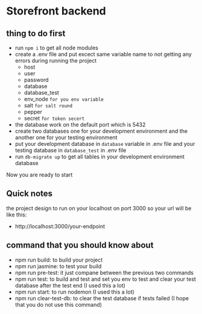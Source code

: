 # Storefront backend

## thing to do first

- run `npm i` to get all node modules
- create a .env file and put excect same variable name to not getting any errors during running the project
    * host 
    * user 
    * password 
    * database 
    * database_test 
    * env_node `for you env variable` 
    * salt `for salt round` 
    * pepper 
    * secret `for token secert`
- the database work on the default port which is 5432
- create two databases one for your development environment and the another one for your testing environment
- put your development database in `database` variable in .env file and your testing database in `database_test` in .env file
- run `db-migrate up` to get all tables in your development environment database

Now you are ready to start

## Quick notes

the project design to run on your localhost on port 3000 so your url will be like this:
- http://localhost:3000/your-endpoint

## command that you should know about
- npm run build: to build your project
- npm run jasmine: to test your build
- npm run pre-test: it just compane between the previous two commands
- npm run test: to build and test and set you env to test and clear your test database after the test end (I used this a lot)
- npm run start: to run nodemon (I used this a lot)
- npm run clear-test-db: to clear the test database if tests failed (I hope that you do not use this command)

